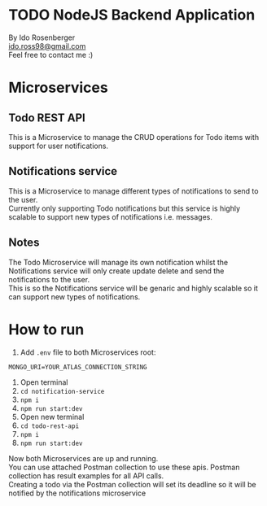 # TODO NodeJS Backend Application
By Ido Rosenberger <br>
ido.ross98@gmail.com <br>
Feel free to contact me :)
# Microservices
## Todo REST API
This is a Microservice to manage the CRUD operations for Todo items with support for user notifications.
## Notifications service
This is a Microservice to manage different types of notifications to send to the user.<br>
Currently only supporting Todo notifications but this service is highly scalable to support new types of notifications i.e. messages.
## Notes
The Todo Microservice will manage its own notification whilst the Notifications service will only create update delete and send the notifications to the user.<br>
This is so the Notifications service will be genaric and highly scalable so it can support new types of notifications.

# How to run
1. Add `.env` file to both Microservices root:<br>
```
MONGO_URI=YOUR_ATLAS_CONNECTION_STRING
```
1. Open terminal
1. ```cd notification-service```
2. ```npm i```
3. ```npm run start:dev```
4. Open new terminal
5. ```cd todo-rest-api```
6. ```npm i```
7. ```npm run start:dev``` 


Now both Microservices are up and running.
<br>
You can use attached Postman collection to use these apis. Postman collection has result examples for all API calls.<br>
Creating a todo via the Postman collection will set its deadline so it will be notified by the notifications microservice